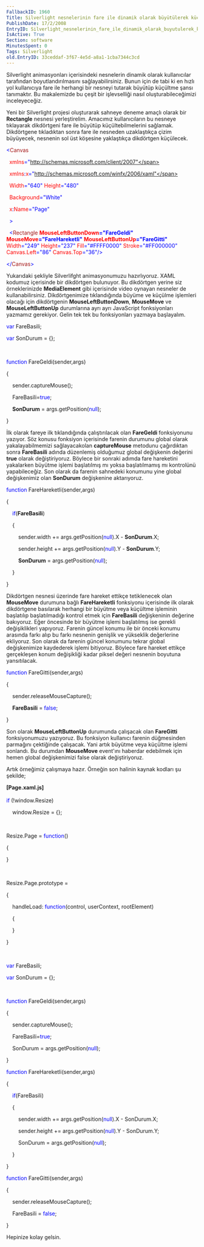 ```yaml
---
FallbackID: 1960
Title: Silverlight nesnelerinin fare ile dinamik olarak büyütülerek küçültülmesi.
PublishDate: 17/2/2008
EntryID: Silverlight_nesnelerinin_fare_ile_dinamik_olarak_buyutulerek_kucultulmesi
IsActive: True
Section: software
MinutesSpent: 0
Tags: Silverlight
old.EntryID: 33ceddaf-3f67-4e5d-a8a1-1cba7344c3cd
---
```

Silverlight animasyonları içerisindeki nesnelerin dinamik olarak
kullanıcılar tarafından boyutlandırılmasını sağlayabilirsiniz. Bunun
için de tabi ki en hızlı yol kullanıcıya fare ile herhangi bir nesneyi
tutarak büyütüp küçültme şansı tanımaktır. Bu makalemizde bu çeşit bir
işlevselliği nasıl oluşturabileceğimizi inceleyeceğiz.

Yeni bir Silverlight projesi oluşturarak sahneye deneme amaçlı olarak
bir **Rectangle** nesnesi yerleştirelim. Amacımız kullanıcıların bu
nesneye tıklayarak dikdörtgeni fare ile büyütüp küçültebilmelerini
sağlamak. Dikdörtgene tıkladıktan sonra fare ile nesneden uzaklaştıkça
çizim büyüyecek, nesnenin sol üst köşesine yaklaştıkça dikdörtgen
küçülecek.

<span style="color: blue;">\<</span><span
style="color: #a31515;">Canvas</span>

<span style="color: red;">  xmlns</span><span
style="color: blue;">="http://schemas.microsoft.com/client/2007"</span>

<span style="color: red;">  xmlns</span><span
style="color: blue;">:</span><span style="color: red;">x</span><span
style="color: blue;">="http://schemas.microsoft.com/winfx/2006/xaml"</span>

<span style="color: red;">  Width</span><span
style="color: blue;">="640"</span><span style="color: red;">
Height</span><span style="color: blue;">="480"</span>

<span style="color: red;">  Background</span><span
style="color: blue;">="White"</span>

<span style="color: red;">  x</span><span
style="color: blue;">:</span><span style="color: red;">Name</span><span
style="color: blue;">="Page"</span>

<span style="color: blue;">  \></span>

<span style="color: #a31515;">  </span><span
style="color: blue;">\<</span><span
style="color: #a31515;">Rectangle</span><span style="color: red;">
**MouseLeftButtonDown**</span><span
style="color: blue;">**="FareGeldi"**</span><span style="color: red;">
**MouseMove**</span><span
style="color: blue;">**="FareHareketli"**</span><span
style="color: red;"> **MouseLeftButtonUp**</span><span
style="color: blue;">**="FareGitti"**</span><span style="color: red;">
Width</span><span style="color: blue;">="249"</span><span
style="color: red;"> Height</span><span
style="color: blue;">="237"</span><span style="color: red;">
Fill</span><span style="color: blue;">="\#FFFF0000"</span><span
style="color: red;"> Stroke</span><span
style="color: blue;">="\#FF000000"</span><span style="color: red;">
Canvas.Left</span><span style="color: blue;">="86"</span><span
style="color: red;"> Canvas.Top</span><span
style="color: blue;">="36"/\></span>

<span style="color: blue;">\</</span><span
style="color: #a31515;">Canvas</span><span
style="color: blue;">\></span>

Yukarıdaki şekliyle Silverlifght animasyonumuzu hazırlıyoruz. XAML
kodumuz içerisinde bir dikdörtgen bulunuyor. Bu dikdörtgen yerine siz
örneklerinizde **MediaElement** gibi içerisinde video oynayan nesneler
de kullanabilirsiniz. Dikdörtgenimize tıklandığında büyüme ve küçülme
işlemleri olacağı için dikdörtgenin **MouseLeftButtonDown**,
**MouseMove** ve **MouseLeftButtonUp** durumlarına ayrı ayrı JavaScript
fonksiyonları yazmamız gerekiyor. Gelin tek tek bu fonksiyonları yazmaya
başlayalım.

<span style="color: blue;">var</span> FareBasili;

<span style="color: blue;">var</span> SonDurum = {};

 

<span style="color: blue;">function</span> FareGeldi(sender,args)

{

    sender.captureMouse();

    FareBasili=<span style="color: blue;">true</span>;

    **SonDurum** = args.getPosition(<span
style="color: blue;">null</span>);

}

İlk olarak fareye ilk tıklandığında çalıştırılacak olan **FareGeldi**
fonksiyonunu yazıyor. Söz konusu fonksiyon içerisinde farenin durumunu
global olarak yakalayabilmemizi sağlayacakolan **captureMouse** metodunu
çağırdıktan sonra **FareBasili** adında düzenlemiş olduğumuz global
değişkenin değerini **true** olarak değiştiriyoruz. Böylece bir sonraki
adımda fare hareketini yakalarken büyütme işlemi başlatılmış mı yoksa
başlatılmamış mı kontrolünü yapabileceğiz. Son olarak da farenin
sahnedeki konumunu yine global değişkenimiz olan **SonDurum**
değişkenine aktarıyoruz.

<span style="color: blue;">function</span> FareHareketli(sender,args)

{

    <span style="color: blue;">if</span>(**FareBasili**)

    {

        sender.width += args.getPosition(<span
style="color: blue;">null</span>).X - **SonDurum**.X;

        sender.height += args.getPosition(<span
style="color: blue;">null</span>).Y - **SonDurum**.Y;

        **SonDurum** = args.getPosition(<span
style="color: blue;">null</span>);

    }

}

Dikdörtgen nesnesi üzerinde fare hareket ettikçe tetiklenecek olan
**MouseMove** durumuna bağlı **FareHareketli** fonksiyonu içerisinde ilk
olarak dikdörtgene basılarak herhangi bir büyütme veya küçültme
işleminin başlatılıp başlatılmadığı kontrol etmek için **FareBasili**
değişkeninin değerine bakıyoruz. Eğer öncesinde bir büyütme işlemi
başlatılmış ise gerekli değişiklikleri yapıyoruz. Farenin güncel konumu
ile bir önceki konumu arasında farkı alıp bu farkı nesnenin genişlik ve
yükseklik değerlerine ekliyoruz. Son olarak da farenin güncel konumunu
tekrar global değişkenimize kaydederek işlemi bitiyoruz. Böylece fare
hareket ettikçe gerçekleşen konum değişikliği kadar piksel değeri
nesnenin boyutuna yansıtılacak.

<span style="color: blue;">function</span> FareGitti(sender,args)

{

    sender.releaseMouseCapture();

    **FareBasili** = <span style="color: blue;">false</span>;

}

Son olarak **MouseLeftButtonUp** durumunda çalışacak olan **FareGitti**
fonksiyonumuzu yazıyoruz. Bu fonksiyon kullanıcı farenin düğmesinden
parmağını çektiğinde çalışacak. Yani artık büyütme veya küçültme işlemi
sonlandı. Bu durumdan **MouseMove** event'ını haberdar edebilmek için
hemen global değişkenimizi false olarak değiştiriyoruz.

Artık örneğimiz çalışmaya hazır. Örneğin son halinin kaynak kodları şu
şekilde;

**[Page.xaml.js]**\
 <span style="color: blue;">\
 if</span> (!window.Resize)

    window.Resize = {};

 

Resize.Page = <span style="color: blue;">function</span>()

{

}

 

Resize.Page.prototype =

{

    handleLoad: <span style="color: blue;">function</span>(control,
userContext, rootElement)

    {

    }

}

 

<span style="color: blue;">var</span> FareBasili;

<span style="color: blue;">var</span> SonDurum = {};

 

<span style="color: blue;">function</span> FareGeldi(sender,args)

{

    sender.captureMouse();

    FareBasili=<span style="color: blue;">true</span>;

    SonDurum = args.getPosition(<span style="color: blue;">null</span>);

}

<span style="color: blue;">function</span> FareHareketli(sender,args)

{

    <span style="color: blue;">if</span>(FareBasili)

    {

        sender.width += args.getPosition(<span
style="color: blue;">null</span>).X - SonDurum.X;

        sender.height += args.getPosition(<span
style="color: blue;">null</span>).Y - SonDurum.Y;

        SonDurum = args.getPosition(<span
style="color: blue;">null</span>);

    }

}

<span style="color: blue;">function</span> FareGitti(sender,args)

{

    sender.releaseMouseCapture();

    FareBasili = <span style="color: blue;">false</span>;

}

Hepinize kolay gelsin.


